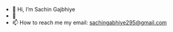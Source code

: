 - 👋 Hi, I’m Sachin Gajbhiye
- 👀
- 📫 How to reach me my email: sachingabhiye295@gmail.com


<!---
sachingajbhiye29/sachingajbhiye29 is a ✨ special ✨ repository because its `README.md` (this file) appears on your GitHub profile.
You can click the Preview link to take a look at your changes.
--->
